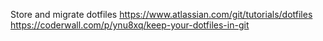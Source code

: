 Store and migrate dotfiles
https://www.atlassian.com/git/tutorials/dotfiles
https://coderwall.com/p/ynu8xq/keep-your-dotfiles-in-git
